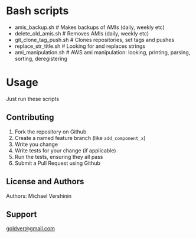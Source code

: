 Bash scripts 
==================
- amis_backup.sh         # Makes backups of AMIs (daily, weekly etc) 
- delete_old_amis.sh     # Removes AMIs (daily, weekly etc) 
- git_clone_tag_push.sh  # Clones repositories, set tags and pushes 
- replace_str_title.sh   # Looking for and replaces strings 
- ami_manipulation.sh    # AWS ami manipulation: looking, printing, parsing, sorting, deregistering  


Usage
==================
Just run these scripts

	
Contributing
------------
1. Fork the repository on Github
2. Create a named feature branch (like `add_component_x`)
3. Write you change
4. Write tests for your change (if applicable)
5. Run the tests, ensuring they all pass
6. Submit a Pull Request using Github

License and Authors
-------------------
Authors: Michael Vershinin

Support
-------------------
goldver@gmail.com
